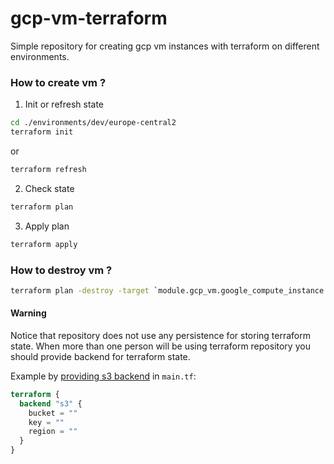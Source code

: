 # gcp-vm-terraform
Simple repository for creating gcp vm instances with terraform on different environments.

### How to create vm ? 
1. Init or refresh state 
```bash
cd ./environments/dev/europe-central2
terraform init
```
or 
```bash
terraform refresh
```
2. Check state
```bash
terraform plan
```

3. Apply plan
```bash
terraform apply
```

### How to destroy vm ?
```bash
terraform plan -destroy -target `module.gcp_vm.google_compute_instance.gcp_vm_instance`
```

#### Warning
Notice that repository does not use any persistence for storing terraform state. 
When more than one person will be using terraform repository you should provide backend for terraform state.

Example by [providing s3 backend](https://www.terraform.io/language/settings/backends/s3) in ``main.tf``:
```terraform
terraform {
  backend "s3" {
    bucket = ""
    key = ""
    region = ""
  }
}
```